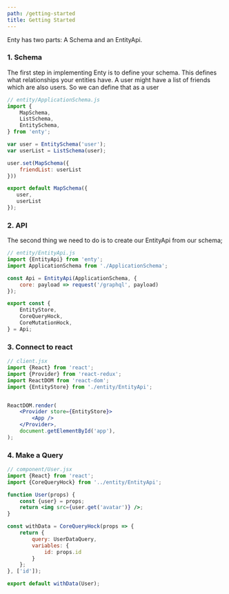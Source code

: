 ```yaml
---
path: /getting-started
title: Getting Started
---
```


Enty has two parts: A Schema and an EntityApi.

### 1. Schema
The first step in implementing Enty is to define your schema. This defines what relationships your entities have. A user might have a list of friends which are also users. So we can define that as a user

```js
// entity/ApplicationSchema.js
import {
    MapSchema,
    ListSchema,
    EntitySchema,
} from 'enty';

var user = EntitySchema('user');
var userList = ListSchema(user);

user.set(MapSchema({
    friendList: userList
}))

export default MapSchema({
   user,
   userList
});

```

### 2. API
The second thing we need to do is to create our EntityApi from our schema;

```js
// entity/EntityApi.js
import {EntityApi} from 'enty';
import ApplicationSchema from './ApplicationSchema';

const Api = EntityApi(ApplicationSchema, {
    core: payload => request('/graphql', payload)
});

export const {
    EntityStore,
    CoreQueryHock,
    CoreMutationHock,
} = Api;

```

### 3. Connect to react

```jsx
// client.jsx
import {React} from 'react';
import {Provider} from 'react-redux';
import ReactDOM from 'react-dom';
import {EntityStore} from './entity/EntityApi';


ReactDOM.render(
    <Provider store={EntityStore}>
        <App />
    </Provider>,
    document.getElementById('app'),
);

```

### 4. Make a Query

```jsx
// component/User.jsx
import {React} from 'react';
import {CoreQueryHock} from '../entity/EntityApi';

function User(props) {
    const {user} = props;
    return <img src={user.get('avatar')} />;
}

const withData = CoreQueryHock(props => {
    return {
        query: UserDataQuery,
        variables: {
            id: props.id
        }
    };
}, ['id']);

export default withData(User);

```


